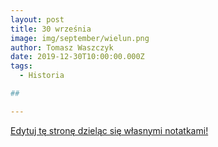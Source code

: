 ```yaml
---
layout: post
title: 30 września
image: img/september/wielun.png
author: Tomasz Waszczyk
date: 2019-12-30T10:00:00.000Z
tags:
  - Historia

## 

---
```


<a href="https://github.com/TomaszWaszczyk/historia.waszczyk.com/edit/master/src/content/september-30.md" target="_blank">Edytuj tę stronę dzieląc się własnymi notatkami!</a>
